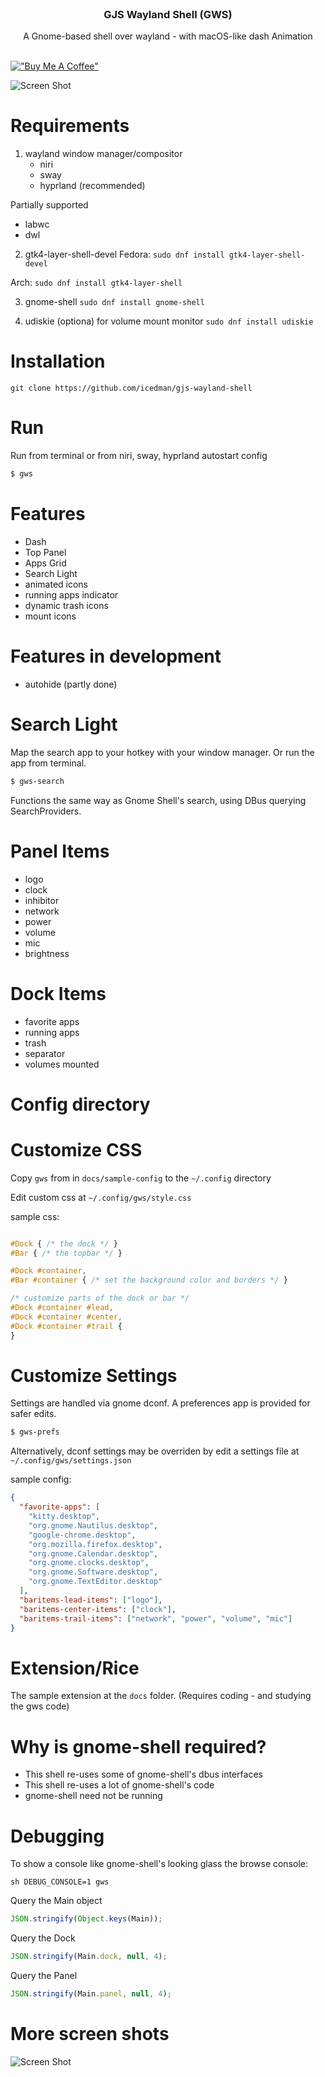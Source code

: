 <br/>
<p align="center">
  <h3 align="center">GJS Wayland Shell (GWS)</h3>

  <p align="center">
	A Gnome-based shell over wayland - with macOS-like dash Animation
    <br/>
    <br/>
  </p>
</p>

[!["Buy Me A Coffee"](https://www.buymeacoffee.com/assets/img/custom_images/orange_img.png)](https://www.buymeacoffee.com/icedman)

![Screen Shot](https://raw.githubusercontent.com/icedman/gjs-wayland-shell/main/screenshots/screenshot-2024-12-11-01.png)

# Requirements
1. wayland window manager/compositor
	* niri
	* sway
	* hyprland (recommended)
  
  Partially supported
  * labwc
  * dwl

2. gtk4-layer-shell-devel
  Fedora:
	```sudo dnf install gtk4-layer-shell-devel```

  Arch:
  ```sudo dnf install gtk4-layer-shell```

3. gnome-shell
	```sudo dnf install gnome-shell```

4. udiskie (optiona) for volume mount monitor
  ```sudo dnf install udiskie```

# Installation

```git clone https://github.com/icedman/gjs-wayland-shell```

# Run

Run from terminal or from niri, sway, hyprland autostart config

```sh
$ gws
```

# Features

* Dash
* Top Panel
* Apps Grid
* Search Light
* animated icons
* running apps indicator
* dynamic trash icons
* mount icons

# Features in development
* autohide (partly done)

# Search Light

Map the search app to your hotkey with your window manager. Or run the app from terminal.

```sh
$ gws-search
```

Functions the same way as Gnome Shell's search, using DBus querying SearchProviders.

# Panel Items

* logo
* clock
* inhibitor
* network
* power
* volume
* mic
* brightness

# Dock Items

* favorite apps
* running apps
* trash
* separator
* volumes mounted

# Config directory

# Customize CSS

Copy ```gws``` from in ```docs/sample-config``` to the ```~/.config``` directory

Edit custom css at ```~/.config/gws/style.css```

sample css:

```css

#Dock { /* the dock */ }
#Bar { /* the topbar */ }

#Dock #container,
#Bar #container { /* set the background color and borders */ }

/* customize parts of the dock or bar */
#Dock #container #lead,
#Dock #container #center,
#Dock #container #trail {
}

```

# Customize Settings

Settings are handled via gnome dconf. A preferences app is provided for safer edits.

```sh
$ gws-prefs
```

Alternatively, dconf settings may be overriden by edit a settings file at ```~/.config/gws/settings.json```

sample config:

```json
{
  "favorite-apps": [
    "kitty.desktop",
    "org.gnome.Nautilus.desktop",
    "google-chrome.desktop",
    "org.mozilla.firefox.desktop",
    "org.gnome.Calendar.desktop",
    "org.gnome.clocks.desktop",
    "org.gnome.Software.desktop",
    "org.gnome.TextEditor.desktop"
  ],
  "baritems-lead-items": ["logo"],
  "baritems-center-items": ["clock"],
  "baritems-trail-items": ["network", "power", "volume", "mic"]
}
```

# Extension/Rice

The sample extension at the ```docs``` folder. (Requires coding - and studying the gws code)

# Why is gnome-shell required?

* This shell re-uses some of gnome-shell's dbus interfaces
* This shell re-uses a lot of gnome-shell's code
* gnome-shell need not be running

# Debugging

To show a console like gnome-shell's looking glass the browse console:

```sh DEBUG_CONSOLE=1 gws```

Query the Main object

```js
JSON.stringify(Object.keys(Main));
```

Query the Dock

```js
JSON.stringify(Main.dock, null, 4);
```

Query the Panel

```js
JSON.stringify(Main.panel, null, 4);
```

# More screen shots

![Screen Shot](https://raw.githubusercontent.com/icedman/gjs-wayland-shell/main/screenshots/screenshot-2024-12-26-01.png)